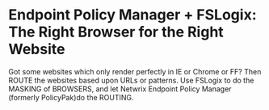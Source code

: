 # Endpoint Policy Manager + FSLogix: The Right Browser for the Right Website

Got some websites which only render perfectly in IE or Chrome or FF? Then ROUTE the websites based
upon URLs or patterns. Use FSLogix to do the MASKING of BROWSERS, and let Netwrix Endpoint Policy
Manager (formerly PolicyPak)do the ROUTING.
